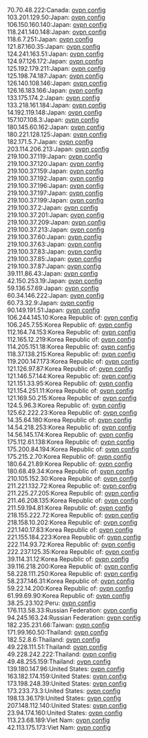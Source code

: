 70.70.48.222:Canada: [ovpn config](vpn/70_70_48_222.ovpn)  
103.201.129.50:Japan: [ovpn config](vpn/103_201_129_50.ovpn)  
106.150.160.140:Japan: [ovpn config](vpn/106_150_160_140.ovpn)  
118.241.140.148:Japan: [ovpn config](vpn/118_241_140_148.ovpn)  
118.6.7.251:Japan: [ovpn config](vpn/118_6_7_251.ovpn)  
121.87.160.35:Japan: [ovpn config](vpn/121_87_160_35.ovpn)  
124.241.163.51:Japan: [ovpn config](vpn/124_241_163_51.ovpn)  
124.97.126.172:Japan: [ovpn config](vpn/124_97_126_172.ovpn)  
125.192.179.211:Japan: [ovpn config](vpn/125_192_179_211.ovpn)  
125.198.74.187:Japan: [ovpn config](vpn/125_198_74_187.ovpn)  
126.140.108.146:Japan: [ovpn config](vpn/126_140_108_146.ovpn)  
126.16.183.166:Japan: [ovpn config](vpn/126_16_183_166.ovpn)  
133.175.174.2:Japan: [ovpn config](vpn/133_175_174_2.ovpn)  
133.218.161.184:Japan: [ovpn config](vpn/133_218_161_184.ovpn)  
14.192.119.148:Japan: [ovpn config](vpn/14_192_119_148.ovpn)  
157.107.108.3:Japan: [ovpn config](vpn/157_107_108_3.ovpn)  
180.145.60.162:Japan: [ovpn config](vpn/180_145_60_162.ovpn)  
180.221.128.125:Japan: [ovpn config](vpn/180_221_128_125.ovpn)  
182.171.5.7:Japan: [ovpn config](vpn/182_171_5_7.ovpn)  
203.114.206.213:Japan: [ovpn config](vpn/203_114_206_213.ovpn)  
219.100.37.119:Japan: [ovpn config](vpn/219_100_37_119.ovpn)  
219.100.37.120:Japan: [ovpn config](vpn/219_100_37_120.ovpn)  
219.100.37.159:Japan: [ovpn config](vpn/219_100_37_159.ovpn)  
219.100.37.192:Japan: [ovpn config](vpn/219_100_37_192.ovpn)  
219.100.37.196:Japan: [ovpn config](vpn/219_100_37_196.ovpn)  
219.100.37.197:Japan: [ovpn config](vpn/219_100_37_197.ovpn)  
219.100.37.199:Japan: [ovpn config](vpn/219_100_37_199.ovpn)  
219.100.37.2:Japan: [ovpn config](vpn/219_100_37_2.ovpn)  
219.100.37.201:Japan: [ovpn config](vpn/219_100_37_201.ovpn)  
219.100.37.209:Japan: [ovpn config](vpn/219_100_37_209.ovpn)  
219.100.37.213:Japan: [ovpn config](vpn/219_100_37_213.ovpn)  
219.100.37.60:Japan: [ovpn config](vpn/219_100_37_60.ovpn)  
219.100.37.63:Japan: [ovpn config](vpn/219_100_37_63.ovpn)  
219.100.37.83:Japan: [ovpn config](vpn/219_100_37_83.ovpn)  
219.100.37.85:Japan: [ovpn config](vpn/219_100_37_85.ovpn)  
219.100.37.87:Japan: [ovpn config](vpn/219_100_37_87.ovpn)  
39.111.86.43:Japan: [ovpn config](vpn/39_111_86_43.ovpn)  
42.150.253.19:Japan: [ovpn config](vpn/42_150_253_19.ovpn)  
59.136.57.69:Japan: [ovpn config](vpn/59_136_57_69.ovpn)  
60.34.146.222:Japan: [ovpn config](vpn/60_34_146_222.ovpn)  
60.73.32.9:Japan: [ovpn config](vpn/60_73_32_9.ovpn)  
90.149.191.51:Japan: [ovpn config](vpn/90_149_191_51.ovpn)  
106.244.145.10:Korea Republic of: [ovpn config](vpn/106_244_145_10.ovpn)  
106.245.7.55:Korea Republic of: [ovpn config](vpn/106_245_7_55.ovpn)  
112.164.74.153:Korea Republic of: [ovpn config](vpn/112_164_74_153.ovpn)  
112.165.12.219:Korea Republic of: [ovpn config](vpn/112_165_12_219.ovpn)  
114.205.151.18:Korea Republic of: [ovpn config](vpn/114_205_151_18.ovpn)  
118.37.138.215:Korea Republic of: [ovpn config](vpn/118_37_138_215.ovpn)  
119.200.147.173:Korea Republic of: [ovpn config](vpn/119_200_147_173.ovpn)  
121.126.97.87:Korea Republic of: [ovpn config](vpn/121_126_97_87.ovpn)  
121.146.57.144:Korea Republic of: [ovpn config](vpn/121_146_57_144.ovpn)  
121.151.33.95:Korea Republic of: [ovpn config](vpn/121_151_33_95.ovpn)  
121.154.251.11:Korea Republic of: [ovpn config](vpn/121_154_251_11.ovpn)  
121.169.50.215:Korea Republic of: [ovpn config](vpn/121_169_50_215.ovpn)  
124.5.96.3:Korea Republic of: [ovpn config](vpn/124_5_96_3.ovpn)  
125.62.222.23:Korea Republic of: [ovpn config](vpn/125_62_222_23.ovpn)  
14.35.64.180:Korea Republic of: [ovpn config](vpn/14_35_64_180.ovpn)  
14.54.218.253:Korea Republic of: [ovpn config](vpn/14_54_218_253.ovpn)  
14.56.145.174:Korea Republic of: [ovpn config](vpn/14_56_145_174.ovpn)  
175.112.61.138:Korea Republic of: [ovpn config](vpn/175_112_61_138.ovpn)  
175.200.84.194:Korea Republic of: [ovpn config](vpn/175_200_84_194.ovpn)  
175.215.2.70:Korea Republic of: [ovpn config](vpn/175_215_2_70.ovpn)  
180.64.21.89:Korea Republic of: [ovpn config](vpn/180_64_21_89.ovpn)  
180.68.49.34:Korea Republic of: [ovpn config](vpn/180_68_49_34.ovpn)  
210.105.152.30:Korea Republic of: [ovpn config](vpn/210_105_152_30.ovpn)  
211.221.132.72:Korea Republic of: [ovpn config](vpn/211_221_132_72.ovpn)  
211.225.27.205:Korea Republic of: [ovpn config](vpn/211_225_27_205.ovpn)  
211.46.208.135:Korea Republic of: [ovpn config](vpn/211_46_208_135.ovpn)  
211.59.194.81:Korea Republic of: [ovpn config](vpn/211_59_194_81.ovpn)  
218.155.222.72:Korea Republic of: [ovpn config](vpn/218_155_222_72.ovpn)  
218.158.10.202:Korea Republic of: [ovpn config](vpn/218_158_10_202.ovpn)  
221.140.17.83:Korea Republic of: [ovpn config](vpn/221_140_17_83.ovpn)  
221.155.184.223:Korea Republic of: [ovpn config](vpn/221_155_184_223.ovpn)  
222.114.93.72:Korea Republic of: [ovpn config](vpn/222_114_93_72.ovpn)  
222.237.125.35:Korea Republic of: [ovpn config](vpn/222_237_125_35.ovpn)  
39.114.31.12:Korea Republic of: [ovpn config](vpn/39_114_31_12.ovpn)  
39.116.218.200:Korea Republic of: [ovpn config](vpn/39_116_218_200.ovpn)  
58.228.111.250:Korea Republic of: [ovpn config](vpn/58_228_111_250.ovpn)  
58.237.146.31:Korea Republic of: [ovpn config](vpn/58_237_146_31.ovpn)  
59.22.14.200:Korea Republic of: [ovpn config](vpn/59_22_14_200.ovpn)  
61.99.69.90:Korea Republic of: [ovpn config](vpn/61_99_69_90.ovpn)  
38.25.23.102:Peru: [ovpn config](vpn/38_25_23_102.ovpn)  
176.113.58.33:Russian Federation: [ovpn config](vpn/176_113_58_33.ovpn)  
94.245.163.24:Russian Federation: [ovpn config](vpn/94_245_163_24.ovpn)  
182.235.231.66:Taiwan: [ovpn config](vpn/182_235_231_66.ovpn)  
171.99.160.50:Thailand: [ovpn config](vpn/171_99_160_50.ovpn)  
182.52.8.6:Thailand: [ovpn config](vpn/182_52_8_6.ovpn)  
49.228.111.51:Thailand: [ovpn config](vpn/49_228_111_51.ovpn)  
49.228.242.222:Thailand: [ovpn config](vpn/49_228_242_222.ovpn)  
49.48.255.159:Thailand: [ovpn config](vpn/49_48_255_159.ovpn)  
139.180.147.96:United States: [ovpn config](vpn/139_180_147_96.ovpn)  
163.182.174.159:United States: [ovpn config](vpn/163_182_174_159.ovpn)  
173.198.248.39:United States: [ovpn config](vpn/173_198_248_39.ovpn)  
173.233.73.3:United States: [ovpn config](vpn/173_233_73_3.ovpn)  
198.13.36.179:United States: [ovpn config](vpn/198_13_36_179.ovpn)  
207.148.112.140:United States: [ovpn config](vpn/207_148_112_140.ovpn)  
23.94.174.160:United States: [ovpn config](vpn/23_94_174_160.ovpn)  
113.23.68.189:Viet Nam: [ovpn config](vpn/113_23_68_189.ovpn)  
42.113.175.173:Viet Nam: [ovpn config](vpn/42_113_175_173.ovpn)  
